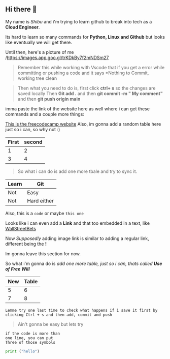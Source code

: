 ## Hi there 👋

My name is *Shibu* and i'm trying to learn github to break into tech as a **Cloud Engineer**. 

Its hard to learn so many commands for **Python, Linux and Github** but looks like eventually we will get there.

Until then, here's a picture of me /https://images.app.goo.gl/trKDkBy7f2mNDSm27

> Remember this while working with Vscode that if you get a error while committing or pushing a code and it says *Nothing to Commit, working tree clean

> Then what you need to do is, first click **ctrl+ s** so the changes are saved locally
> Then **Git add .** and then **git commit -m " My comment"** and then **git push origin main**

imma paste the link of the website here as well where i can get these commands and a couple more things:

[This is the freecodecamp website](https://www.freecodecamp.org/news/how-to-use-markdown-in-vscode/)
Also, im gonna add a random table here just so i can, so why not :)

First|second
-|-
1|2
3|4

> So what i can do is add one more tbale and try to sync it.

Learn|Git
-|-
Not|Easy
Not|Hard either

Also, this is a `code` or maybe `this one`

Looks like i can even add a **Link** and that too embedded in a text, like [WallStreetBets](https://www.reddit.com/r/wallstreetbets/)

Now *Supposedly* adding image link is similar to adding a regular link, different being the **!**

Im gonna leave this section for now.

So what i'm gonna do is *add one more table, just so i can, thats called **Use of Free Will***

New|Table
-|-
5|6
7|8

`Lemme try one last time to check what happens if i save it first by clicking Ctrl + s and then add, commit and push`

> Ain't gonna be easy but lets try

```Now the document says
if the code is more than
one line, you can put
Three of those symbols
```
```python
print ("hello")
```

<!--
**shivam6744/shivam6744** is a ✨ _special_ ✨ repository because its `README.md` (this file) appears on your GitHub profile.

Here are some ideas to get you started:

- 🔭 I’m currently working on ...
- 🌱 I’m currently learning ...
- 👯 I’m looking to collaborate on ...
- 🤔 I’m looking for help with ...
- 💬 Ask me about ...
- 📫 How to reach me: ...
- 😄 Pronouns: ...
- ⚡ Fun fact: ...
-->
